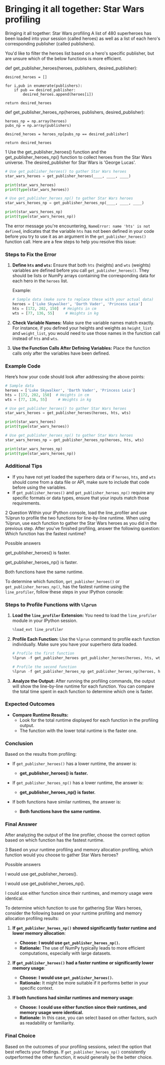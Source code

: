 # Bringing it all together: Star Wars profiling

Bringing it all together: Star Wars profiling
A list of 480 superheroes has been loaded into your session (called heroes) as well as a list of each hero's corresponding publisher (called publishers).

You'd like to filter the heroes list based on a hero's specific publisher, but are unsure which of the below functions is more efficient.

def get_publisher_heroes(heroes, publishers, desired_publisher):

    desired_heroes = []

    for i,pub in enumerate(publishers):
        if pub == desired_publisher:
            desired_heroes.append(heroes[i])

    return desired_heroes
def get_publisher_heroes_np(heroes, publishers, desired_publisher):

    heroes_np = np.array(heroes)
    pubs_np = np.array(publishers)

    desired_heroes = heroes_np[pubs_np == desired_publisher]

    return desired_heroes

1
Use the get_publisher_heroes() function and the get_publisher_heroes_np() function to collect heroes from the Star Wars universe. The desired_publisher for Star Wars is 'George Lucas'.

```py
# Use get_publisher_heroes() to gather Star Wars heroes
star_wars_heroes = get_publisher_heroes(____, ____, ____)

print(star_wars_heroes)
print(type(star_wars_heroes))

# Use get_publisher_heroes_np() to gather Star Wars heroes
star_wars_heroes_np = get_publisher_heroes_np(____, ____, ____)

print(star_wars_heroes_np)
print(type(star_wars_heroes_np))

```

The error message you're encountering, `NameError: name 'hts' is not defined`, indicates that the variable `hts` has not been defined in your code before you try to use it as an argument in the `get_publisher_heroes()` function call. Here are a few steps to help you resolve this issue:

### Steps to Fix the Error

1. **Define `hts` and `wts`:**
   Ensure that both `hts` (heights) and `wts` (weights) variables are defined before you call `get_publisher_heroes()`. They should be lists or NumPy arrays containing the corresponding data for each hero in the `heroes` list.

   Example:
   ```python
   # Sample data (make sure to replace these with your actual data)
   heroes = ['Luke Skywalker', 'Darth Vader', 'Princess Leia']
   hts = [172, 202, 150]  # Heights in cm
   wts = [77, 136, 55]     # Weights in kg
   ```

2. **Check Variable Names:**
   Make sure the variable names match exactly. For instance, if you defined your heights and weights as `height_list` and `weight_list`, you would need to use those names in the function call instead of `hts` and `wts`.

3. **Use the Function Calls After Defining Variables:**
   Place the function calls only after the variables have been defined.

### Example Code

Here’s how your code should look after addressing the above points:

```python
# Sample data
heroes = ['Luke Skywalker', 'Darth Vader', 'Princess Leia']
hts = [172, 202, 150]  # Heights in cm
wts = [77, 136, 55]     # Weights in kg

# Use get_publisher_heroes() to gather Star Wars heroes
star_wars_heroes = get_publisher_heroes(heroes, hts, wts)

print(star_wars_heroes)
print(type(star_wars_heroes))

# Use get_publisher_heroes_np() to gather Star Wars heroes
star_wars_heroes_np = get_publisher_heroes_np(heroes, hts, wts)

print(star_wars_heroes_np)
print(type(star_wars_heroes_np))
```

### Additional Tips
- If you have not yet loaded the superhero data or if `heroes`, `hts`, and `wts` should come from a data file or API, make sure to include that code before using the variables.
- If `get_publisher_heroes()` and `get_publisher_heroes_np()` require any specific formats or data types, ensure that your inputs match those requirements.


2
Question
Within your IPython console, load the line_profiler and use %lprun to profile the two functions for line-by-line runtime. When using %lprun, use each function to gather the Star Wars heroes as you did in the previous step. After you've finished profiling, answer the following question:
Which function has the fastest runtime?

Possible answers


get_publisher_heroes() is faster.

get_publisher_heroes_np() is faster.

Both functions have the same runtime.




To determine which function, `get_publisher_heroes()` or `get_publisher_heroes_np()`, has the fastest runtime using the `line_profiler`, follow these steps in your IPython console:

### Steps to Profile Functions with `%lprun`

1. **Load the `line_profiler` Extension:**
   You need to load the `line_profiler` module in your IPython session.

   ```python
   %load_ext line_profiler
   ```

2. **Profile Each Function:**
   Use the `%lprun` command to profile each function individually. Make sure you have your superhero data loaded.

   ```python
   # Profile the first function
   %lprun -f get_publisher_heroes get_publisher_heroes(heroes, hts, wts)

   # Profile the second function
   %lprun -f get_publisher_heroes_np get_publisher_heroes_np(heroes, hts, wts)
   ```

3. **Analyze the Output:**
   After running the profiling commands, the output will show the line-by-line runtime for each function. You can compare the total time spent in each function to determine which one is faster.

### Expected Outcomes

- **Compare Runtime Results:**
  - Look for the total runtime displayed for each function in the profiling output.
  - The function with the lower total runtime is the faster one.

### Conclusion
Based on the results from profiling:

- If `get_publisher_heroes()` has a lower runtime, the answer is:
  - **get_publisher_heroes() is faster.**

- If `get_publisher_heroes_np()` has a lower runtime, the answer is:
  - **get_publisher_heroes_np() is faster.**

- If both functions have similar runtimes, the answer is:
  - **Both functions have the same runtime.**

### Final Answer
After analyzing the output of the line profiler, choose the correct option based on which function has the fastest runtime.

3
Based on your runtime profiling and memory allocation profiling, which function would you choose to gather Star Wars heroes?

Possible answers


I would use get_publisher_heroes().

I would use get_publisher_heroes_np().

I could use either function since their runtimes, and memory usage were identical.


To determine which function to use for gathering Star Wars heroes, consider the following based on your runtime profiling and memory allocation profiling results:

1. **If `get_publisher_heroes_np()` showed significantly faster runtime and lower memory allocation**:
   - **Choose:** **I would use `get_publisher_heroes_np()`.**
   - **Rationale:** The use of NumPy typically leads to more efficient computations, especially with large datasets.

2. **If `get_publisher_heroes()` had a faster runtime or significantly lower memory usage**:
   - **Choose:** **I would use `get_publisher_heroes()`.**
   - **Rationale:** It might be more suitable if it performs better in your specific context.

3. **If both functions had similar runtimes and memory usage**:
   - **Choose:** **I could use either function since their runtimes, and memory usage were identical.**
   - **Rationale:** In this case, you can select based on other factors, such as readability or familiarity.

### Final Choice
Based on the outcomes of your profiling sessions, select the option that best reflects your findings. If `get_publisher_heroes_np()` consistently outperformed the other function, it would generally be the better choice.
